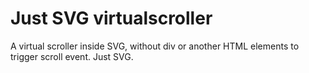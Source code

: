 # Just SVG virtualscroller
A virtual scroller inside SVG, without div or another HTML elements to trigger scroll event. Just SVG.
